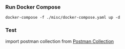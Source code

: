 ### Run Docker Compose

```
docker-compose -f ./misc/docker-compose.yaml up -d
```
### Test

import postman collection from  [Postman Collection](https://github.com/vani-rf/jojonomic-test/blob/main/jojonomic-test.postman_collection.json)
